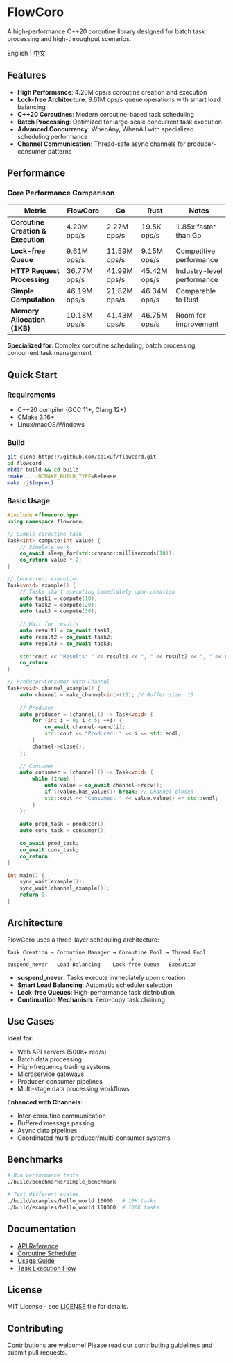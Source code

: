 # FlowCoro

A high-performance C++20 coroutine library designed for batch task processing and high-throughput scenarios.

English | [中文](README_zh.md)

## Features

- **High Performance**: 4.20M ops/s coroutine creation and execution
- **Lock-free Architecture**: 9.61M ops/s queue operations with smart load balancing
- **C++20 Coroutines**: Modern coroutine-based task scheduling
- **Batch Processing**: Optimized for large-scale concurrent task execution
- **Advanced Concurrency**: WhenAny, WhenAll with specialized scheduling performance
- **Channel Communication**: Thread-safe async channels for producer-consumer patterns

## Performance

### Core Performance Comparison

| Metric | FlowCoro | Go | Rust | Notes |
|--------|----------|-----|------|-------|
| **Coroutine Creation & Execution** | 4.20M ops/s | 2.27M ops/s | 19.5K ops/s | 1.85x faster than Go |
| **Lock-free Queue** | 9.61M ops/s | 11.59M ops/s | 9.15M ops/s | Competitive performance |
| **HTTP Request Processing** | 36.77M ops/s | 41.99M ops/s | 45.42M ops/s | Industry-level performance |
| **Simple Computation** | 46.19M ops/s | 21.82M ops/s | 46.34M ops/s | Comparable to Rust |
| **Memory Allocation (1KB)** | 10.18M ops/s | 41.43M ops/s | 46.75M ops/s | Room for improvement |

**Specialized for**: Complex coroutine scheduling, batch processing, concurrent task management

## Quick Start

### Requirements

- C++20 compiler (GCC 11+, Clang 12+)
- CMake 3.16+
- Linux/macOS/Windows

### Build

```bash
git clone https://github.com/caixuf/flowcord.git
cd flowcord
mkdir build && cd build
cmake .. -DCMAKE_BUILD_TYPE=Release
make -j$(nproc)
```

### Basic Usage

```cpp
#include <flowcoro.hpp>
using namespace flowcoro;

// Simple coroutine task
Task<int> compute(int value) {
    // Simulate work
    co_await sleep_for(std::chrono::milliseconds(10));
    co_return value * 2;
}

// Concurrent execution
Task<void> example() {
    // Tasks start executing immediately upon creation
    auto task1 = compute(10);
    auto task2 = compute(20);
    auto task3 = compute(30);
    
    // Wait for results
    auto result1 = co_await task1;
    auto result2 = co_await task2;
    auto result3 = co_await task3;
    
    std::cout << "Results: " << result1 << ", " << result2 << ", " << result3 << std::endl;
    co_return;
}

// Producer-Consumer with Channel
Task<void> channel_example() {
    auto channel = make_channel<int>(10); // Buffer size: 10
    
    // Producer
    auto producer = [channel]() -> Task<void> {
        for (int i = 0; i < 5; ++i) {
            co_await channel->send(i);
            std::cout << "Produced: " << i << std::endl;
        }
        channel->close();
    };
    
    // Consumer
    auto consumer = [channel]() -> Task<void> {
        while (true) {
            auto value = co_await channel->recv();
            if (!value.has_value()) break; // Channel closed
            std::cout << "Consumed: " << value.value() << std::endl;
        }
    };
    
    auto prod_task = producer();
    auto cons_task = consumer();
    
    co_await prod_task;
    co_await cons_task;
    co_return;
}

int main() {
    sync_wait(example());
    sync_wait(channel_example());
    return 0;
}
```

## Architecture

FlowCoro uses a three-layer scheduling architecture:

```text
Task Creation → Coroutine Manager → Coroutine Pool → Thread Pool
     ↓              ↓                   ↓              ↓
suspend_never   Load Balancing    Lock-free Queue   Execution
```

- **suspend_never**: Tasks execute immediately upon creation
- **Smart Load Balancing**: Automatic scheduler selection
- **Lock-free Queues**: High-performance task distribution
- **Continuation Mechanism**: Zero-copy task chaining

## Use Cases

**Ideal for:**

- Web API servers (500K+ req/s)
- Batch data processing
- High-frequency trading systems
- Microservice gateways
- Producer-consumer pipelines
- Multi-stage data processing workflows

**Enhanced with Channels:**

- Inter-coroutine communication
- Buffered message passing
- Async data pipelines
- Coordinated multi-producer/multi-consumer systems

## Benchmarks

```bash
# Run performance tests
./build/benchmarks/simple_benchmark

# Test different scales
./build/examples/hello_world 10000   # 10K tasks
./build/examples/hello_world 100000  # 100K tasks
```

## Documentation

- [API Reference](docs/API_REFERENCE.md)
- [Coroutine Scheduler](docs/COROUTINE_SCHEDULER.md)
- [Usage Guide](docs/USAGE.md)
- [Task Execution Flow](docs/TASK_EXECUTION_FLOW.md)

## License

MIT License - see [LICENSE](LICENSE) file for details.

## Contributing

Contributions are welcome! Please read our contributing guidelines and submit pull requests.
